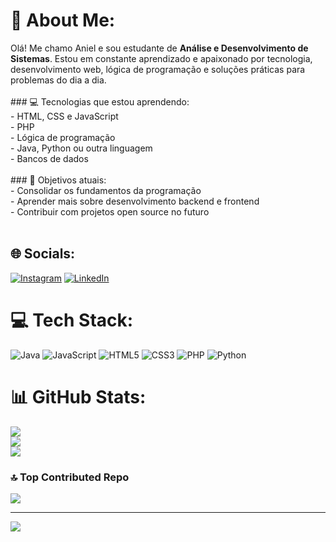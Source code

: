 # 💫 About Me:
Olá! Me chamo Aniel e sou estudante de **Análise e Desenvolvimento de Sistemas**. Estou em constante aprendizado e apaixonado por tecnologia, desenvolvimento web, lógica de programação e soluções práticas para problemas do dia a dia.<br><br>### 💻 Tecnologias que estou aprendendo:<br>- HTML, CSS e JavaScript<br>- PHP<br>- Lógica de programação<br>- Java, Python ou outra linguagem <br>- Bancos de dados<br><br>### 🎯 Objetivos atuais:<br>- Consolidar os fundamentos da programação<br>- Aprender mais sobre desenvolvimento backend e frontend<br>- Contribuir com projetos open source no futuro<br><br>


## 🌐 Socials:
[![Instagram](https://img.shields.io/badge/Instagram-%23E4405F.svg?logo=Instagram&logoColor=white)](https://instagram.com/aniel_nascimentoo) [![LinkedIn](https://img.shields.io/badge/LinkedIn-%230077B5.svg?logo=linkedin&logoColor=white)](https://linkedin.com/in/aniel-nascimento) 

# 💻 Tech Stack:
![Java](https://img.shields.io/badge/java-%23ED8B00.svg?style=for-the-badge&logo=openjdk&logoColor=white) ![JavaScript](https://img.shields.io/badge/javascript-%23323330.svg?style=for-the-badge&logo=javascript&logoColor=%23F7DF1E) ![HTML5](https://img.shields.io/badge/html5-%23E34F26.svg?style=for-the-badge&logo=html5&logoColor=white) ![CSS3](https://img.shields.io/badge/css3-%231572B6.svg?style=for-the-badge&logo=css3&logoColor=white) ![PHP](https://img.shields.io/badge/php-%23777BB4.svg?style=for-the-badge&logo=php&logoColor=white) ![Python](https://img.shields.io/badge/python-3670A0?style=for-the-badge&logo=python&logoColor=ffdd54)
# 📊 GitHub Stats:
![](https://github-readme-stats.vercel.app/api?username=Aniel-err&theme=dracula&hide_border=false&include_all_commits=false&count_private=false)<br/>
![](https://nirzak-streak-stats.vercel.app/?user=Aniel-err&theme=dracula&hide_border=false)<br/>
![](https://github-readme-stats.vercel.app/api/top-langs/?username=Aniel-err&theme=dracula&hide_border=false&include_all_commits=false&count_private=false&layout=compact)

### 🔝 Top Contributed Repo
![](https://github-contributor-stats.vercel.app/api?username=Aniel-err&limit=5&theme=dark&combine_all_yearly_contributions=true)

---
[![](https://visitcount.itsvg.in/api?id=Aniel-err&icon=0&color=2)](https://visitcount.itsvg.in)

<!-- Proudly created with GPRM ( https://gprm.itsvg.in ) -->